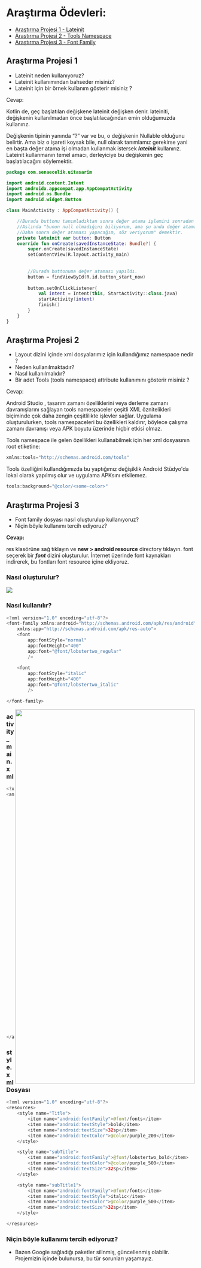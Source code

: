 # Araştırma Ödevleri:

- [Araştırma Projesi 1 - Lateinit](#1)
- [Araştırma Projesi 2 - Tools Namespace](#2)
- [Araştırma Projesi 3 - Font Family](#3)


## <a name="1"></a> Araştırma Projesi 1

- Lateinit neden kullanıyoruz?
- Lateinit kullanımından bahseder misiniz?
- Lateinit için bir örnek kullanım gösterir misiniz ?


Cevap: 

Kotlin de, geç başlatılan değişkene lateinit değişken denir. lateiniti, değişkenin kullanılmadan önce başlatılacağından emin olduğumuzda kullanırız.

Değişkenin tipinin yanında “?” var ve bu, o değişkenin Nullable olduğunu belirtir. Ama biz o işareti koysak bile, null olarak tanımlamız gerekirse yani en başta değer atama işi olmadan kullanmak istersek ***lateinit*** kullanırız. Lateinit kullanmanın temel amacı, derleyiciye bu değişkenin geç başlatılacağını söylemektir.



```kotlin
package com.senaecelik.uitasarim

import android.content.Intent
import androidx.appcompat.app.AppCompatActivity
import android.os.Bundle
import android.widget.Button

class MainActivity : AppCompatActivity() {

    //Burada buttonu tanımladıktan sonra değer atama işlemini sonradan yapacağımızı söylüyoruz.
    //Aslında "bunun null olmadığını biliyorum, ama şu anda değer atamak istemiyorum.
    //Daha sonra değer ataması yapacağım, söz veriyorum" demektir.
    private lateinit var button: Button
    override fun onCreate(savedInstanceState: Bundle?) {
        super.onCreate(savedInstanceState)
        setContentView(R.layout.activity_main)
        
        
        //Burada buttonuma değer ataması yapıldı.
        button = findViewById(R.id.button_start_now)
        
        button.setOnClickListener{
            val intent = Intent(this, StartActivity::class.java)
            startActivity(intent)
            finish()
        }
    }
}
```


## <a name="2"></a> Araştırma Projesi 2


- Layout dizini içinde xml dosyalarımız için kullandığımız namespace nedir ?
- Neden kullanılmaktadır?
- Nasıl kullanılmalıdır?
- Bir adet Tools (tools namespace) attribute kullanımını gösterir misiniz ? 

Cevap: 

Android Studio , tasarım zamanı özelliklerini veya derleme zamanı davranışlarını sağlayan tools namespaceler çeşitli XML öznitelikleri biçiminde çok daha zengin çeşitlilikte işlevler sağlar. Uygulama  oluşturulurken, tools namespaceleri bu özellikleri kaldırır, böylece çalışma zamanı davranışı veya APK
boyutu üzerinde hiçbir etkisi olmaz. 

Tools namespace ile gelen özellikleri kullanabilmek için her xml dosyasının root etiketine:

```kotlin
xmlns:tools="http://schemas.android.com/tools"
```

Tools özelliğini kullandığımızda bu yaptığımız değişiklik Android Stüdyo'da lokal olarak yapılmış olur ve uygulama APKsını etkilemez.

```kotlin
tools:background="@color/<some-color>"
```

## <a name="3"></a> Araştırma Projesi 3

 - Font family dosyası nasıl oluşturulup kullanıyoruz? 
 - Niçin böyle kullanımı tercih ediyoruz? 

**Cevap:**

res klasörüne sağ tıklayın ve **new > android resource** directory tıklayın. font seçerek bir ***font*** dizini oluşturulur. İnternet üzerinde font kaynakları indirerek, bu fontları font resource içine ekliyoruz. 

### Nasıl oluşturulur?

<img align="center" src="https://user-images.githubusercontent.com/48855691/163952320-cb57f674-72ba-4a1c-b4c8-e7928eae239c.gif">

### Nasıl kullanılır?
```kotlin
<?xml version="1.0" encoding="utf-8"?>
<font-family xmlns:android="http://schemas.android.com/apk/res/android"
    xmlns:app="http://schemas.android.com/apk/res-auto">
    <font
        app:fontStyle="normal"
        app:fontWeight="400"
        app:font="@font/lobstertwo_regular"
        />
  
    <font
        app:fontStyle="italic"
        app:fontWeight="400"
        app:font="@font/lobstertwo_italic"
        />

</font-family>
```



<img align="right" width="480" height="1000" src="https://user-images.githubusercontent.com/48855691/163959897-bc452eef-0a86-4f59-a5d9-0f13856834d9.png">

### activity_main.xml

```kotlin
<?xml version="1.0" encoding="utf-8"?>
<androidx.constraintlayout.widget.ConstraintLayout xmlns:android="http://schemas.android.com/apk/res/android"
    xmlns:app="http://schemas.android.com/apk/res-auto"
    xmlns:tools="http://schemas.android.com/tools"
    android:layout_width="match_parent"
    android:layout_height="match_parent"
    tools:context=".MainActivity">

    <TextView
        android:id="@+id/textView1"
        style="@style/Title"
        android:layout_width="wrap_content"
        android:layout_height="wrap_content"
        android:layout_marginTop="200dp"
        android:text="@string/title"

        app:layout_constraintLeft_toLeftOf="parent"
        app:layout_constraintRight_toRightOf="parent"
        app:layout_constraintTop_toTopOf="parent" />


    <TextView
        android:id="@+id/textView2"
        style="@style/subTitle"
        android:layout_width="wrap_content"
        android:layout_height="wrap_content"
        android:text="@string/subTitle"
        android:layout_marginTop="32dp"
        app:layout_constraintEnd_toEndOf="parent"
        app:layout_constraintStart_toStartOf="parent"
        app:layout_constraintTop_toBottomOf="@+id/textView1" />

 

    <TextView
        android:id="@+id/textView3"
        style="@style/subTitle1"
        android:layout_width="wrap_content"
        android:layout_height="wrap_content"
        android:text="@string/subTitle1"
        android:layout_marginTop="32dp"
        app:layout_constraintEnd_toEndOf="parent"
        app:layout_constraintStart_toStartOf="parent"
        app:layout_constraintTop_toBottomOf="@+id/textView2" />

</androidx.constraintlayout.widget.ConstraintLayout>
```
### style.xml Dosyası


```kotlin
<?xml version="1.0" encoding="utf-8"?>
<resources>
    <style name="Title">
        <item name="android:fontFamily">@font/fonts</item>
        <item name="android:textStyle">bold</item>
        <item name="android:textSize">32sp</item>
        <item name="android:textColor">@color/purple_200</item>
    </style>

    <style name="subTitle">
        <item name="android:fontFamily">@font/lobstertwo_bold</item>
        <item name="android:textColor">@color/purple_500</item>
        <item name="android:textSize">32sp</item>
    </style>

    <style name="subTitle1">
        <item name="android:fontFamily">@font/fonts</item>
        <item name="android:textStyle">italic</item>
        <item name="android:textColor">@color/purple_500</item>
        <item name="android:textSize">32sp</item>
    </style>

</resources>
```

### Niçin böyle kullanımı tercih ediyoruz? 
- Bazen Google sağladığı paketler silinmiş, güncellenmiş olabilir. Projemizin içinde bulunursa, bu tür sorunları yaşamayız.
